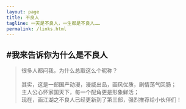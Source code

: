 ```yaml
---
layout: page
title: 不良人
tagline: 一天是不良人，一生都是不良人……
permalink: /links.html
---
```



  
## #我来告诉你为什么是不良人<br>
> 很多人都问我，为什么总取这么个昵称？<br>
> <br>
> 其实，这是一部国产动漫，漫威出品，画风优质，剧情荡气回肠；<br>
> 主人公心怀家国天下，每一个配角更是形象鲜活；<br>
> 现在，画江湖之不良人已经更新到了第三部，强烈推荐给小伙伴们！
